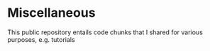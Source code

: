 # Miscellaneous
This public repository entails code chunks that I shared for various purposes, e.g. tutorials
